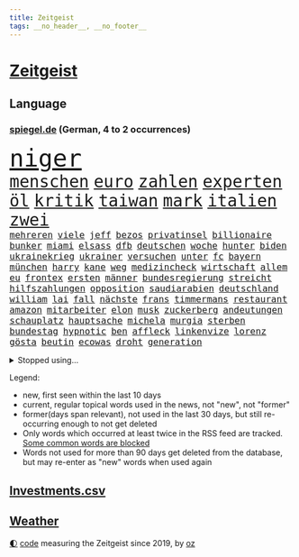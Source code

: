 ```yaml
---
title: Zeitgeist
tags: __no_header__, __no_footer__
---
```


# [Zeitgeist](https://oliz.io/zeitgeist/)

## Language

<h3><a href="https://www.spiegel.de" target="_blank">spiegel.de</a> (German, 4 to 2 occurrences)</h3>
<p style="font-family:monospace">
<span style="font-size:32pt"><a href="news_links.html#niger" class="current">niger</a></span>
<br>
<span style="font-size:22pt"><a href="news_links.html#menschen" class="current">menschen</a></span>
<span style="font-size:22pt"><a href="news_links.html#euro" class="current">euro</a></span>
<span style="font-size:22pt"><a href="news_links.html#zahlen" class="current">zahlen</a></span>
<span style="font-size:22pt"><a href="news_links.html#experten" class="current">experten</a></span>
<span style="font-size:22pt"><a href="news_links.html#öl" class="current">öl</a></span>
<span style="font-size:22pt"><a href="news_links.html#kritik" class="current">kritik</a></span>
<span style="font-size:22pt"><a href="news_links.html#taiwan" class="current">taiwan</a></span>
<span style="font-size:22pt"><a href="news_links.html#mark" class="current">mark</a></span>
<span style="font-size:22pt"><a href="news_links.html#italien" class="current">italien</a></span>
<span style="font-size:22pt"><a href="news_links.html#zwei" class="current">zwei</a></span>
<br>
<span style="font-size:12pt"><a href="news_links.html#mehreren" class="current">mehreren</a></span>
<span style="font-size:12pt"><a href="news_links.html#viele" class="current">viele</a></span>
<span style="font-size:12pt"><a href="news_links.html#jeff" class="current">jeff</a></span>
<span style="font-size:12pt"><a href="news_links.html#bezos" class="current">bezos</a></span>
<span style="font-size:12pt"><a href="news_links.html#privatinsel" class="new">privatinsel</a></span>
<span style="font-size:12pt"><a href="news_links.html#billionaire" class="new">billionaire</a></span>
<span style="font-size:12pt"><a href="news_links.html#bunker" class="current">bunker</a></span>
<span style="font-size:12pt"><a href="news_links.html#miami" class="current">miami</a></span>
<span style="font-size:12pt"><a href="news_links.html#elsass" class="new">elsass</a></span>
<span style="font-size:12pt"><a href="news_links.html#dfb" class="current">dfb</a></span>
<span style="font-size:12pt"><a href="news_links.html#deutschen" class="current">deutschen</a></span>
<span style="font-size:12pt"><a href="news_links.html#woche" class="current">woche</a></span>
<span style="font-size:12pt"><a href="news_links.html#hunter" class="current">hunter</a></span>
<span style="font-size:12pt"><a href="news_links.html#biden" class="current">biden</a></span>
<span style="font-size:12pt"><a href="news_links.html#ukrainekrieg" class="current">ukrainekrieg</a></span>
<span style="font-size:12pt"><a href="news_links.html#ukrainer" class="current">ukrainer</a></span>
<span style="font-size:12pt"><a href="news_links.html#versuchen" class="current">versuchen</a></span>
<span style="font-size:12pt"><a href="news_links.html#unter" class="current">unter</a></span>
<span style="font-size:12pt"><a href="news_links.html#fc" class="current">fc</a></span>
<span style="font-size:12pt"><a href="news_links.html#bayern" class="current">bayern</a></span>
<span style="font-size:12pt"><a href="news_links.html#münchen" class="current">münchen</a></span>
<span style="font-size:12pt"><a href="news_links.html#harry" class="current">harry</a></span>
<span style="font-size:12pt"><a href="news_links.html#kane" class="current">kane</a></span>
<span style="font-size:12pt"><a href="news_links.html#weg" class="current">weg</a></span>
<span style="font-size:12pt"><a href="news_links.html#medizincheck" class="current">medizincheck</a></span>
<span style="font-size:12pt"><a href="news_links.html#wirtschaft" class="current">wirtschaft</a></span>
<span style="font-size:12pt"><a href="news_links.html#allem" class="current">allem</a></span>
<span style="font-size:12pt"><a href="news_links.html#eu" class="current">eu</a></span>
<span style="font-size:12pt"><a href="news_links.html#frontex" class="current">frontex</a></span>
<span style="font-size:12pt"><a href="news_links.html#ersten" class="current">ersten</a></span>
<span style="font-size:12pt"><a href="news_links.html#männer" class="current">männer</a></span>
<span style="font-size:12pt"><a href="news_links.html#bundesregierung" class="current">bundesregierung</a></span>
<span style="font-size:12pt"><a href="news_links.html#streicht" class="current">streicht</a></span>
<span style="font-size:12pt"><a href="news_links.html#hilfszahlungen" class="new">hilfszahlungen</a></span>
<span style="font-size:12pt"><a href="news_links.html#opposition" class="current">opposition</a></span>
<span style="font-size:12pt"><a href="news_links.html#saudiarabien" class="current">saudiarabien</a></span>
<span style="font-size:12pt"><a href="news_links.html#deutschland" class="current">deutschland</a></span>
<span style="font-size:12pt"><a href="news_links.html#william" class="current">william</a></span>
<span style="font-size:12pt"><a href="news_links.html#lai" class="current">lai</a></span>
<span style="font-size:12pt"><a href="news_links.html#fall" class="current">fall</a></span>
<span style="font-size:12pt"><a href="news_links.html#nächste" class="current">nächste</a></span>
<span style="font-size:12pt"><a href="news_links.html#frans" class="current">frans</a></span>
<span style="font-size:12pt"><a href="news_links.html#timmermans" class="current">timmermans</a></span>
<span style="font-size:12pt"><a href="news_links.html#restaurant" class="current">restaurant</a></span>
<span style="font-size:12pt"><a href="news_links.html#amazon" class="current">amazon</a></span>
<span style="font-size:12pt"><a href="news_links.html#mitarbeiter" class="current">mitarbeiter</a></span>
<span style="font-size:12pt"><a href="news_links.html#elon" class="current">elon</a></span>
<span style="font-size:12pt"><a href="news_links.html#musk" class="current">musk</a></span>
<span style="font-size:12pt"><a href="news_links.html#zuckerberg" class="current">zuckerberg</a></span>
<span style="font-size:12pt"><a href="news_links.html#andeutungen" class="new">andeutungen</a></span>
<span style="font-size:12pt"><a href="news_links.html#schauplatz" class="current">schauplatz</a></span>
<span style="font-size:12pt"><a href="news_links.html#hauptsache" class="current">hauptsache</a></span>
<span style="font-size:12pt"><a href="news_links.html#michela" class="new">michela</a></span>
<span style="font-size:12pt"><a href="news_links.html#murgia" class="new">murgia</a></span>
<span style="font-size:12pt"><a href="news_links.html#sterben" class="current">sterben</a></span>
<span style="font-size:12pt"><a href="news_links.html#bundestag" class="current">bundestag</a></span>
<span style="font-size:12pt"><a href="news_links.html#hypnotic" class="new">hypnotic</a></span>
<span style="font-size:12pt"><a href="news_links.html#ben" class="current">ben</a></span>
<span style="font-size:12pt"><a href="news_links.html#affleck" class="current">affleck</a></span>
<span style="font-size:12pt"><a href="news_links.html#linkenvize" class="new">linkenvize</a></span>
<span style="font-size:12pt"><a href="news_links.html#lorenz" class="new">lorenz</a></span>
<span style="font-size:12pt"><a href="news_links.html#gösta" class="new">gösta</a></span>
<span style="font-size:12pt"><a href="news_links.html#beutin" class="new">beutin</a></span>
<span style="font-size:12pt"><a href="news_links.html#ecowas" class="current">ecowas</a></span>
<span style="font-size:12pt"><a href="news_links.html#droht" class="current">droht</a></span>
<span style="font-size:12pt"><a href="news_links.html#generation" class="current">generation</a></span>
</p>
<details>
<summary>Stopped using...</summary>
<p class="former" style="font-size:12pt">
bemüht(1023) jens(1023) konzerne(1023) regel(1023) barcelona(1022) beschäftigten(1022) gemeinden(1022) hinweisen(1022) ifoinstitut(1022) krankenhäuser(1022) mitte(1022) oberbürgermeister(1022) reduziert(1022) anschlag(1021) becker(1021) entwicklungen(1021) präsentieren(1021) syrien(1021) verzweifelt(1021) bundespräsident(1020) gegenseitig(1020) steinmeier(1020) demokraten(1019) entdecken(1019) lukaschenko(1019) verschärft(1019) warten(1019) brauchte(1018) entlassung(1018) gerichtshof(1018) gewaltige(1018) sicherheitsbehörden(1018) smartphone(1018) zurzeit(1018) ankündigung(1017) kassiert(1017) untersuchungen(1017) wirkte(1017) abgeordnete(1016) bereiten(1016) einstieg(1016) hinaus(1016) keller(1016) ungarns(1016) usamerikaner(1016) warnung(1016) überrascht(1016) abgeordneten(1015) alternativen(1015) christine(1015) hongkong(1015) trennt(1015) meinem(1014) normalität(1014) spdpolitikerin(1014) bremen(1013) direkt(1013) erklärte(1013) saarland(1013) angekommen(1012) bundesweit(1012) freude(1012) gesundheit(1012) hessen(1012) medikamente(1012) schweigen(1012) verspielt(1012) attentat(1011) eng(1011) illegalen(1011) null(1011) regiert(1011) reiste(1011) stellte(1011) untersuchungsausschuss(1011) werder(1011) enthüllt(1010) kardinal(1010) käufer(1010) mode(1010) patienten(1010) rollen(1010) verhindert(1010) europäischer(1009) spott(1009) verlierer(1009) 600(1008) rafael(1008) 27(1007) ausgeliefert(1007) beteiligung(1007) erlitt(1007) polnische(1007) potsdam(1007) erschüttert(1006) offiziellen(1006) verbessert(1006) appell(1005) lernt(1005) pflanzen(1005) verschwand(1005) via(1005) wien(1005) berühmten(1004) entsetzen(1004) frankwalter(1003) gesamten(1003) traum(1003) claudia(1001) steckte(1000) verfehlt(1000) brach(996) empfängt(996) fan(996) apps(995) em(995) immunität(995) beschlagnahmt(994) real(994) gehörte(993) erfolgreichsten(992) übernommen(992) großem(990) empfehlung(989) rechtsstreit(989) provoziert(987) spannend(987) favorit(986) rentner(986) s(986) wachsen(985) iranischen(984) wandel(984) automatisch(983) besteht(983) profis(983) verpasste(978) gruppen(976) kandidatur(976) elizabeth(974) günther(974) sogenannten(974) empfangen(973) erhebliche(969) abschluss(956) polizeiruf(917) günstig(874) verantwortliche(857) bewirbt(841) stoltenberg(826) geehrt(822) verdi(766) ohnehin(753) bundesrat(742) zugestimmt(736) einführung(723) japans(709) exil(706) günstiges(700) nachmittag(686) 2025(685) befreiung(682) bestätigte(681) fehlender(674) tiger(670) vorteil(665) anton(664) bekräftigt(660) grünenpolitiker(654) jährlich(650) hofreiter(649) halbes(646) zeitpunkt(642) elke(637) heidenreich(637) feiertag(634) tradition(603) stephen(602) außenministerium(600) auseinandersetzungen(598) schloss(595) verschiedenen(592) ruhrgebiet(583) zuständig(578) kanzlers(574) leitete(573) nadal(570) neuwagen(559) widersprechen(559) geplatzt(558) wild(552) geklagt(545) erneuert(543) filmemacher(543) 49(541) fake(541) journalismus(541) überzeugung(529) betrugs(522) bill(521) 17jährige(515) zugenommen(509) dubiosen(505) gelöst(505) vermieter(504) beschuldigten(502) kremltruppen(497) gefangenschaft(495) typ(494) mariupol(493) messerangriff(490) lindners(485) organisierte(481) fair(475) talent(474) zuschauern(469) jesus(451) brasilianische(450) ehrt(436) verfassungswidrig(436) bedingung(434) luisa(432) mordfall(432) steuerhinterziehung(432) fire(431) ancelotti(430) carlo(430) ausgebaut(428) verzweiflung(427) 8(426) angeschlagenen(426) ran(425) andy(424) ausgezahlt(424) hadert(424) reporterin(424) 79(422) grünenpolitikerin(422) japanische(422) titelverteidiger(422) elisabeth(421) anwältin(420) verklagen(420) steuerzahler(419) iii(418) yorks(413) befeuert(406) veröffentlichen(405) zulassung(402) anlauf(400) alzheimer(397) brasilianischen(397) schwimmen(396) setzten(396) beteuert(393) wozu(391) erobern(389) großeltern(388) tirol(387) olympiasieger(383) 16jähriger(382) bundes(382) verkehrsministerium(380) völker(380) extra(376) islamische(376) 2040(375) erlegen(375) aufgaben(367) neubauer(365) protestbewegung(356) heizung(355) demonstration(353) vertrauliche(352) leopard2panzer(351) streiks(351) einladung(348) raten(346) heikle(340) atomkraftwerk(335) perfekt(335) wenigstens(334) unruhen(332) stephan(326) eben(322) banden(321) durchaus(319) behindert(317) unbeantwortet(317) luftangriff(316) roboter(311) sechsten(311) tel(311) atomausstieg(310) aufholjagd(307) krawalle(303) eingehalten(302) nationaltrainer(302) windsor(302) aviv(300) rechtlichen(299) beihilfe(296) eineinhalb(296) neymar(292) abgestimmt(290) silva(290) freiem(289) direktor(288) exklusiv(288) geheimdokumente(288) steven(288) urteilt(288) jauch(287) razzien(283) besitz(279) massenweise(278) desinformation(276) kohl(276) bedrohungen(275) missionen(275) satelliten(273) titanic(271) baustellen(269) entführt(269) weltall(268) aneinander(266) fängt(264) geschmack(264) armin(261) krankenhausreform(259) amerikanerin(258) misstrauen(258) zugeständnisse(257) ausgemacht(256) palmer(256) herrmann(255) jets(254) reißen(253) ulm(252) staates(251) häufigsten(248) düpiert(247) klimaproteste(247) meisterschaft(245) stimmten(244) group(242) häufen(242) autofahrerin(241) migrationspolitik(241) schränken(240) prophezeit(239) verbrenner(239) autokonzern(238) fenster(238) rennens(238) präsidentschaftskandidatur(237) hirn(236) anzahl(235) bemängeln(235) steigern(235) rupert(234) unfalls(234) beunruhigt(230) game(230) hauses(230) duda(229) bernhard(228) kunstwerk(228) ushersteller(228) dunkelheit(226) kontrollen(226) warnstreik(226) begleitung(225) geschwiegen(225) hinnehmen(224) verschafft(224) belgier(220) gekündigt(220) ubahn(219) bundesrechnungshof(215) opfers(215) peinlich(214) kohlendioxid(213) kriegen(213) polizeigewalt(212) reichsbürger(212) gebet(211) aufgefallen(210) betreffen(210) konzernchef(210) kundgebung(210) streamingdienst(209) krawallen(208) mitgliedschaft(207) nepal(207) wilde(207) hungern(206) nizza(206) geringe(205) gängige(205) ignorieren(205) kulturstaatsministerin(205) festivals(204) beeindruckt(203) solcher(203) zehnte(202) tanzt(201) landrat(200) bruchteil(199) fahnder(199) lüdenscheid(199) symptome(199) ussängerin(199) applaus(198) emotionale(197) revision(195) geschadet(194) leistungen(194) demonstrierten(193) fassen(193) geldbuße(192) geschäftsmann(192) plätze(192) entlang(191) 31jährige(190) ausfindig(189) bewahren(189) flaschen(188) minderjährige(188) miete(187) wilden(187) totes(185) adam(184) bundeswirtschaftsminister(184) gewaltsame(184) unosicherheitsrat(184) begeistern(183) parteifreund(183) hoffe(181) ma(181) mitgerissen(181) schwache(180) entwickelten(179) geschult(179) wayne(179) zwang(179) überschreiten(178) palästinensern(177) weimar(177) natomitglied(176) 22jährigen(175) fukushima(175) janet(175) polizeiangaben(175) yellen(175) kilometern(173) süchtig(173) entsprechende(172) jubelten(172) paket(171) rast(171) rheinmetall(171) sozialer(171) regierungsvertreter(170) dasteht(168) döpfner(168) streitgespräch(168) getötete(167) traurig(167) vergiftet(165) cumexskandal(164) generalstaatsanwältin(164) reisten(164) angemeldet(163) bvb(163) junior(163) stürmte(163) ausgleich(162) beilegen(162) bestrafen(162) geständnis(161) bär(160) ankündigt(159) messerangriffs(159) scholz’(159) militäreinsatz(158) abiturienten(157) verzögerung(157) regierungsparteien(156) tourist(156) story(155) massachusetts(154) spiegelcartoonisten(154) briefkasten(153) nachträglich(153) 130(152) brüskiert(152) grüßen(152) loswerden(152) verursachen(152) umstellung(151) komplizen(150) marina(149) objekt(149) schwebt(149) elektrisch(148) langweilig(148) kapstadt(146) radfahrer(146) flugsicherung(145) ökonomin(145) atmen(144) gladbach(144) basketball(143) landtagsabgeordneter(143) tennisprofi(143) verschwörungstheorien(142) 42jähriger(141) backen(141) ofen(141) ratlos(141) reichelt(141) schlappe(140) beigetragen(139) nairobi(139) warburgbank(139) zukünftig(139) kreativ(138) randalierer(137) augsburger(136) ernüchterung(136) beweismittel(135) kreuz(135) bevorstehenden(134) gier(134) umweltverbände(134) büchern(133) chappatte(133) mindestlohn(133) natomitgliedschaft(133) sky(133) stuttmann(133) baltimore(132) mobilisiert(132) zeug(132) aktienkurs(131) beschränken(131) fakten(131) meerestiere(131) prioritäten(131) roger(131) it(130) koma(130) downing(129) frisst(129) hanau(129) regulierung(128) saisonstart(128) wach(127) bären(126) gezahlt(126) nablus(126) usbundesstaats(126) verursachte(126) wärmewende(126) sterbehilfe(125) unbedenklich(125) urteilte(125) verschwörungsmythen(125) rechnungshof(124) wasserwerfer(124) bürgermeisters(123) nutze(123) rüstungskonzern(123) solidarisch(123) absatz(121) abholen(120) aufteilung(120) musikalisch(120) pascal(120) zerreißprobe(120) 88(118) holland(118) kollidiert(118) tarifkonflikt(118) wappnen(118) antiken(117) beruflich(117) pen(117) professionelle(117) deutliches(116) getränk(116) konkurrent(116) periode(116) verblüffenden(116) facebookkonzern(115) flop(115) fußballern(115) spdkanzler(115) 27jähriger(114) duschen(114) gestimmt(114) kader(114) tarifvertrag(114) unterhaus(114) erteilen(113) fantasie(113) tropischen(113) angeschlagene(112) bovenschulte(112) misstrauensvotum(112) angeordnet(111) ludger(111) obduktion(111) wiedergewählt(111) wahnvorstellungen(109) ampelfraktionen(108) adhs(107) leak(107) wahlberechtigte(107) heben(106) italiener(106) eugh(105) malte(105) übergriff(105) linkenchef(104) ökosysteme(103) östlichen(103) basteln(102) dienstleister(102) managerin(102) unerlaubten(102) weltbevölkerung(102) angelegten(101) bereiche(101) gewusst(101) 125(100) vermelden(100) birgt(99) geisel(99) halbiert(99) innovationen(99) lunge(99) zurückgetreten(99) alexey(98) minderjähriger(98) moskaljow(98) ngo(98) rechtspopulistischen(98) stadler(98) theorie(98) 1974(97) 59jährigen(97) fax(97) feststehen(97) konzentration(97) kräftige(97) veranstaltungen(97) hausdurchsuchung(96) nirgendwo(96) verdanken(96) inlandsgeheimdienst(95) niedergestochen(95) sichere(95) ermutigt(93) knappes(93) tageszeitung(93) erhebung(92) existiert(92) ferraripilot(92) nachts(92) berlusconi(91) kolosseum(91) kürzt(91) längste(91) niedrigsten(91) silvio(91) albernheit(90) barry(90) bundestagsuntersuchungsausschuss(90) gekennzeichnet(90) geleakte(90) kettensägen(90) verwendung(90) victor(90) zeitung(90) anwohnern(89) hirntot(89) mildes(89) 9euroticket(88) badehose(88) beschmiert(88) blutigen(88) bvbspieler(88) episoden(88) gegend(88) herausfordernd(88) ikone(88) mathias(88) verunstaltet(88) erpresser(86) hessens(86) kolleginnen(86) privatermittler(86) radklassiker(86) sang(86) twitternutzer(86) zimmermann(86) betriebsräte(85) geburtstagsparty(85) gehaltskürzungen(85) rückzahlung(85) verzückt(85) disziplinarverfahren(84) flüssigkeit(84) frontscheibe(84) netzwerke(84) präsent(84) todesfällen(84) cduabgeordneter(83) formfehler(83) anstiftung(82) dienten(82) freak(82) jagen(82) kaliforniens(82) kasachstan(82) kuchen(82) leslie(82) rettungsmission(82) zusatz(82) durchsetzt(81) enttäuschte(81) schengenraum(81) vergiften(81) berechnung(80) berühmtesten(80) beschließen(80) medienberichte(80) mittäter(80) erbittert(79) girls(79) leidens(79) profiteuren(79) sinnvolle(79) weitreichende(79) überwiesen(79) arabischen(78) auftragskiller(78) genditzki(78) tönen(78) ussupreme(78) bodycamaufnahmen(77) erfordert(77) klimabilanz(77) litauens(77) mach(77) missverhältnis(77) palme(77) zahlungsunfähigkeit(77) abiturprüfungen(76) barbara(76) digitaldrucke(76) geschwindigkeit(76) kleben(76) newton(76) rotenburg(76) sektenführer(76) unterkühlt(76) vorstandsboss(76) wertlose(76) carrie(75) erhöhte(75) grundschüler(75) loud(75) maik(75) rollenklischees(75) zerren(75) einkommensteuer(74) familienunternehmens(74) generiert(74) gewalttätigen(74) grauen(74) high(74) lake(74) miese(74) supreme(74) vergebung(74) adele(73) alkoholisiert(73) bildungsminister(73) datenleck(73) dominierten(73) ereignis(73) exbürgermeister(73) heirateten(73) prominentem(73) gegenständen(72) justizirrtum(72) vermischen(72) angemessene(71) eingeschläfert(71) erzieher(71) sprints(71) vorgeschlagen(71) beteiligte(70) diskutierten(70) exaudichef(70) faszination(70) fertigen(70) frontflügel(70) schmerzgrenze(70) schuldigen(70) selbstversuch(70) tiebreak(70) dreifach(69) forbes(69) pilot(69) präsidentschaftswahlkampf(69) sexualstraftäter(69) todesfälle(69) usdemokraten(69) verstarb(69) 65jähriger(68) aggressiven(68) antun(68) idiot(68) mehreinnahmen(68) ranghohen(68) reeperbahn(68) spielberg(68) tübinger(68) blühende(67) lüneburg(67) perlt(67) tauscht(67) terrorismus(67) chris(66) drohnenattacke(66) dschenin(66) kibildern(66) raschen(66) strafverfolger(66) tendenziell(66) ungehalten(66) 9(65) auftritts(65) chefetagen(65) hauptrennen(65) laschet(65) richteten(65) roboters(65) terrorverdächtige(65) 39jähriger(64) baumgartner(64) beleuchtet(64) costner(64) deckeln(64) erregen(64) fossile(64) fristlose(64) gewähren(64) überflutete(64) 288(63) organisierter(63) rekrutieren(63) samen(63) tätige(63) 60000(62) ausraster(62) bedrängt(62) bergdorf(62) dieselprozess(62) energieintensive(62) fotostrecke(62) gewerkschaftern(62) lasten(62) ungeklärte(62) wmo(62) adeyemi(61) beliebteste(61) exekutiert(61) härteres(61) karim(61) zoff(61) teneriffa(60) versöhnliche(60) ärztliche(60) ökonomische(60) geknüpft(59) hörten(59) knast(59) rattengift(59) waffenpaket(59) altenheime(58) arabische(58) blamiert(58) insolvenzverwalter(58) kenianischen(58) niederzulegen(58) araber(57) coco(57) co₂deponien(57) hinab(57) nackte(57) rechtlich(57) sachschäden(57) santa(57) schützenpanzer(57) skurrilen(57) waffenstillstand(57) bodyguard(56) email(56) koranverbrennung(56) partien(56) zugespitzt(56) übte(56) dschihad(55) klerikerstand(55) ordner(55) suizid(55) treu(55) unstimmigkeiten(55) abgesegnet(54) hoffnungslosigkeit(54) kryptowährungen(54) umfassen(54) vereinbart(54) grunde(53) murphy(53) styles(53) this(53) diego(52) kopfhörer(52) prozessbeginn(52) selbstkritik(52) verzögert(52) windgeschwindigkeiten(52) 11000(51) allan(51) disneyfilm(51) fußballteam(51) israelischem(51) nachweis(51) schillernde(51) wuchs(51) diktaturen(50) fataler(50) gewittern(50) lands(50) luxuriöse(50) titelverteidigung(50) unentdeckt(50) wärme(50) 67(49) betrügern(49) cartoonisten(49) chiliöl(49) dauerkrise(49) erfahrene(49) eugericht(49) geheimdiensten(49) logik(49) polizeikontrolle(49) rundfahrt(49) stichwahl(48) verkehrsplanung(48) anheben(47) bremse(47) cavendish(47) forensische(47) prüflinge(47) unabhängiger(47) wanderten(47) faire(46) ngos(46) stadtverwaltung(46) wortwahl(46) erkennt(45) indiana(45) loslösung(45) präsidentschaftskandidaten(45) schicksals(45) schwangeren(45) sympathisch(45) tiefseebergbau(45) aufsteigen(44) bauteile(44) exverkehrsminister(44) falsches(44) finanzunternehmer(44) heutiger(44) rico(44) stirn(44) amtsträger(43) anzuwerben(43) geschehnisse(43) zone(43) amerikanern(42) amüsieren(42) misshandlung(42) segelflugzeug(42) teilnehmern(42) uskampfjets(42) beratungen(41) cduverkehrssenatorin(41) eiskalt(41) emiraten(41) enttäuschungen(41) fanszene(41) tarifverträge(41) demokratiebewegung(40) dokumentenaffäre(40) leidtragende(40) nikolaus(40) schirdewan(40) stationierung(40) überführen(40) geforderten(39) gescheiterte(39) kadyrow(39) nachtzug(39) passagierjet(39) poster(39) regierungsdokumente(39) rekordhitze(39) strich(39) ungefähr(39) wiesen(39) entwicklungshelfer(38) federer(38) kirevolution(38) plastiksäcke(38) spionagesatelliten(38) 145(37) andreeva(37) ausprobiert(37) helene(37) mirra(37) pflegerin(37) rathäuser(37) zielscheibe(37) cat(36) helen(36) plante(36) stellenwert(36) abo(35) belästigungsvorwürfen(35) besucherin(35) garmischpartenkirchen(35) perücken(35) rising(35) starkoch(35) wümme(35) erlaubte(34) fäden(34) hiesige(34) ramsan(34) tschetschenische(34) bewerberfeld(33) trauma(33) ungeahnte(33) vorgeht(33) befugnisse(32) beschäftigung(32) emirate(32) illerkirchberg(32) nachkommen(32) schuldenbremse(32) selbstbestimmungsgesetz(32) verdonnert(32) brandsätze(31) chemie(31) iga(31) kolonien(31) neugier(31) populistischen(31) stellplätze(31) świątek(31) einschnitte(30) konkurrierende(30) langjährigen(30) sozialdemokrat(30) vorschlagen(30) beitreten(29) niedriger(29) schmerz(29) easyjet(28) muchová(28) polizistinnen(28) riechen(28) sonnencreme(28) spezielles(28) telefon(28) weltkulturerbe(28) abgeschwächt(27) attraktiv(27) drinnen(27) d’azur(27) freikommen(27) hilferufe(27) hubert(27) kapitalismus(27) drehbuch(26) iranerin(26) karolína(26) natostaaten(26) oecdstudie(26) spiegelt(26) übertrieben(26) bergsturz(25) börsengang(25) expedition(25) fleck(25) herunterzuspielen(25) prägte(25) rolling(25) sonnencremespender(25) waggon(25) weisen(25) überlegen(25) aussuchen(24) errechnet(24) raucher(24) theorien(24) hurkacz(23) meines(23) netze(23) pilze(23) produzenten(23) unaufhörlich(23) unhöflich(23) beitrittseinladung(22) beworben(22) klimaschädlichen(22) militärbündnis(22) sonneberg(22) zelle(22) aiwanger(21) architekten(21) genehmigung(21) hochgradig(21) luftverteidigung(21) nochehefrau(21) rumäniens(21) tätigkeiten(21) android(20) badesee(20) fußballem(20) havarierten(20) händen(20) investition(20) jagten(20) nannten(20) quellen(20) rentnerinnen(20) selbstoptimierung(20) voranschreitenden(20) gentechnisch(19) kanaren(19) meeresboden(19) staatsmacht(19) verbindlich(19) zusammengestellt(19) programme(18) sommerwetter(18) soziologin(18) unpassend(18) vereitelt(18) vermeidbare(18) alfons(17) homophobe(17) messern(17) nationalkonservativen(17) pechstein(17) pechsteins(17) schuhbeck(17) teilhabe(17) mitgliedsländer(16) parteifreunde(16) popstars(16) clemens(15) fuest(15) heizgesetz(15) ifopräsident(15) ralph(15) rapperin(15) reiseziele(15) schadstoffen(15) speziell(15) befragen(14) feindbild(14) geteilt(14) militäroperation(14) verlieben(14) dänische(13) schmidt(13) vergangen(13) verkehrskontrolle(13) chinooktransporthubschraubern(12) entgegenwirken(12) hitzebedingte(12) hochtouren(12) ladesäule(12) delon(11) limits(11) luxusanwesen(11) mdr(11) palästinensischen(11) rückschritt(11) toptalente(11) victoria(11)
</p>
</details>
<p>Legend:
<ul>
<li><span class="new">new</span>, first seen within the last 10 days</li>
<li><span class="current">current</span>, regular topical words used in the news, not "new", not "former"</li>
<li><span class="former">former(days span relevant)</span>, not used in the last 30 days, but still re-occurring enough to not get deleted</li>
<li>Only words which occurred at least twice in the RSS feed are tracked. <a href="language/filters.py">Some common words are blocked</a></li>
<li>Words not used for more than 90 days get deleted from the database, but may re-enter as "new" words when used again</li>
</ul>
</p>

## [Investments](investments.html)[.csv](investments.csv)

## [Weather](weather.html)

<footer>
<a href="javascript:toggleTheme()" class="nav">🌓</a>
<a href="https://github.com/ooz/zeitgeist">code</a> measuring the Zeitgeist since 2019, by <a href="https://oliz.io">oz</a>
</footer>
